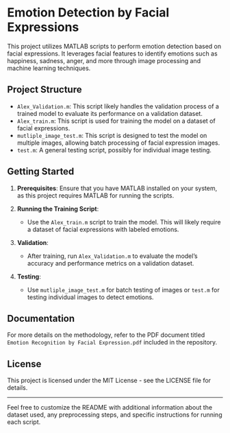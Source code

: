 
# Emotion Detection by Facial Expressions

This project utilizes MATLAB scripts to perform emotion detection based on facial expressions. It leverages facial features to identify emotions such as happiness, sadness, anger, and more through image processing and machine learning techniques.

## Project Structure

- `Alex_Validation.m`: This script likely handles the validation process of a trained model to evaluate its performance on a validation dataset.
- `Alex_train.m`: This script is used for training the model on a dataset of facial expressions.
- `mutliple_image_test.m`: This script is designed to test the model on multiple images, allowing batch processing of facial expression images.
- `test.m`: A general testing script, possibly for individual image testing.

## Getting Started

1. **Prerequisites**: Ensure that you have MATLAB installed on your system, as this project requires MATLAB for running the scripts.

2. **Running the Training Script**:
   - Use the `Alex_train.m` script to train the model. This will likely require a dataset of facial expressions with labeled emotions.

3. **Validation**:
   - After training, run `Alex_Validation.m` to evaluate the model’s accuracy and performance metrics on a validation dataset.

4. **Testing**:
   - Use `mutliple_image_test.m` for batch testing of images or `test.m` for testing individual images to detect emotions.

## Documentation

For more details on the methodology, refer to the PDF document titled `Emotion Recognition by Facial Expression.pdf` included in the repository.

## License

This project is licensed under the MIT License - see the LICENSE file for details.

---

Feel free to customize the README with additional information about the dataset used, any preprocessing steps, and specific instructions for running each script.
